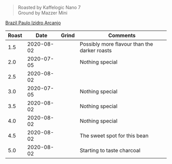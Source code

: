 > Roasted by Kaffelogic Nano 7<br>
> Ground by Mazzer Mini

[Brazil Paulo Izidro Arcanjo](https://www.greenbeanhouse.co.nz/product/2252472)

| Roast | Date       | Grind | Comments |
|-------|------------|-------|----------
| 1.5   | 2020-08-02 |  | Possibly more flavour than the darker roasts
| 2.0   | 2020-07-05 |  | Nothing special
| 2.5   | 2020-08-02 |  | 
| 3.0   | 2020-07-05 |  | Nothing special
| 3.5   | 2020-08-02 |  | Nothing special
| 4.0   | 2020-08-02 |  | Nothing special
| 4.5   | 2020-08-02 |  | The sweet spot for this bean
| 5.0   | 2020-08-02 |  | Starting to taste charcoal
